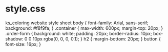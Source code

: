 # style.css
ks_coloring website style sheet
body { font-family: Arial, sans-serif; background: #f8f9fa; }
.container { max-width: 600px; margin-top: 20px; }
.order-form { background: white; padding: 20px; border-radius: 10px; box-shadow: 0 0 10px rgba(0, 0, 0, 0.1); }
h2 { margin-bottom: 20px; }
button { font-size: 16px; }
